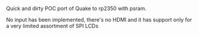 
Quick and dirty POC port of Quake to rp2350 with psram.

No input has been implemented, there's no HDMI and it has support only for a very limited assortment of SPI LCDs
